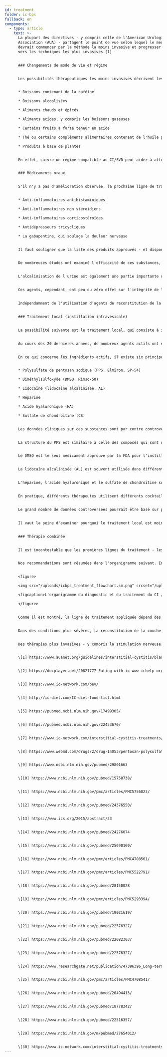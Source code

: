```yaml
---
id: treatment
folder: ic-bps
fallback: en
components:
  - type: article
    text: >-
      La plupart des directives - y compris celle de l'American Urological
      Association (AUA) - partagent le point de vue selon lequel le médecin
      devrait commencer par la méthode la moins invasive et progresser pas à pas
      vers les techniques les plus invasives.[1]


      ### Changements de mode de vie et régime


      Les possibilités thérapeutiques les moins invasives décrivent les changements de mode de vie. Le régime a un impact majeur sur les symptômes. Les listes d'aliments et de boissons en connexion avec le CI/SVD sont largement disponibles sur Internet,[2],[3],[4] et des articles scientifiques ont également été publiés sur ce sujet.[5],[6] La plupart des références conviennent que certains aliments irritent la paroi de la vessie endommagée. Les listes mentionnent généralement les éléments suivants:


      * Boissons contenant de la caféine

      * Boissons alcoolisées

      * Aliments chauds et épicés

      * Aliments acides, y compris les boissons gazeuses

      * Certains fruits à forte teneur en acide

      * Thé ou certains compléments alimentaires contenant de l'huile parfumée et/ou des composés d'huile volatile

      * Produits à base de plantes


      En effet, suivre un régime compatible au CI/SVD peut aider à atténuer les symptômes. Cependant, les changements de mode de vie et d'alimentation seuls ne fonctionnent pas toujours, en particulier dans les cas plus graves. Cela prend généralement un temps considérable avant que les effets ne se manifestent, et pendant ce type de thérapie, les symptômes peuvent s'aggraver.


      ### Médicaments oraux


      S'il n'y a pas d'amélioration observée, la prochaine ligne de traitement principale est la thérapie orale. Les médicaments les plus courants contiennent généralement un ou plusieurs des ingrédients actifs suivants:


      * Anti-inflammatoires antihistaminiques

      * Anti-inflammatoires non stéroïdiens

      * Anti-inflammatoires corticostéroïdes

      * Antidépresseurs tricycliques

      * La gabapentine, qui soulage la douleur nerveuse


      Il faut souligner que la liste des produits approuvés - et disponibles - varie considérablement selon les pays.


      De nombreuses études ont examiné l'efficacité de ces substances, elles sont également résumées sur de nombreuses pages.[7] Ces agents ont un effet anti-inflammatoire, inhibiteur de la douleur et antidépresseur; par conséquent, la médication orale est un moyen efficace d'atténuer les symptômes urinaires et/ou douloureux, améliorant ainsi la qualité de vie du patient.


      L'alcalinisation de l'urine est également une partie importante du traitement oral, car l'urine acide peut irriter la vessie et aggraver les symptômes. Éviter les groupes d'aliments qui rendent l'urine plus acide n'est pas assez efficace dans de nombreux cas. Par conséquent, les pilules alcalinisantes (médicaments ou compléments alimentaires) jouent également un rôle majeur dans les médicaments oraux.


      Ces agents, cependant, ont peu ou zéro effet sur l'intégrité de la couche GAG. Quoique, certains produits contiennent un ou plusieurs ingrédients pharmaceutiques actifs (détaillés plus loin) utilisés pour le réapprovisionnement de la couche GAG. Beaucoup d'entre eux sont largement connus et disponibles sur Internet. Dans ce groupe, le médicament le plus important est le polysulfate de pentosan sodique (PPS, Elmiron, SP-54), qui est approuvé par la Food and Drug Administration (FDA, États-Unis) et considéré comme le seul médicament oral qui aide activement le réapprovisionnement de la couche GAG.


      Indépendamment de l'utilisation d'agents de reconstitution de la couche GAG, la thérapie orale présente certains inconvénients considérables. Pour atteindre la vessie, les médicaments doivent être absorbés dans le système digestif, entrer dans la circulation et vont donc atteindre d'autres tissus également. Ce fait diminue l'efficacité des médicaments et augmente le risque d'effets secondaires. Le PPS, par exemple, doit être pris pendant 3 mois ou plus pour avoir un effet sur la couche GAG. Le PPS administré par voie orale sur une période plus longue peut avoir des effets secondaires graves;[8] une découverte récente à ce sujet est particulièrement préoccupante.[9]


      ### Traitement local (instillation intravésicale)


      La possibilité suivante est le traitement local, qui consiste à instiller certaines substances directement dans la vessie.


      Au cours des 20 dernières années, de nombreux agents actifs ont été essayés. Certains d'entre eux, par exemple le BCG (la bacillle Calmette-Guarin) se sont avérés inefficaces.[10] D'autres, comme ceux qui cilblait l'interférence avec les facteurs de croissance nerveuse, ont eu des problèmes de sécurité.[11] Avec certaines substances, seule une amélioration partielle a été obtenue: avec les vanilloïdes, par exemple, la douleur a été réduite, mais aucune amélioration n'a été observée concernant les symptômes urinaires.[12] Certains agents font actuellement l'objet d'un examen en cours, mais soit les résultats ont été controversés et/ou peu concluants jusqu'à présent, soit il n'y a pas encore eu suffisamment d'essais cliniques. Le blocage des récepteurs P2X3 (qui affectent l'activité de la vessie) pourrait être prometteur, mais d'autres expériences seraient nécessaires.[13] La toxine botulique A (BTX-A, Botox) a été examinée à plusieurs reprises, mais les résultats semblent controversés.[14],[15] L'utilisation de liposomes pour administrer différents agents pourrait être une méthode efficace,[16] mais, encore une fois, d'autres expériences seraient nécessaires.


      En ce qui concerne les ingrédients actifs, il existe six principaux composés associés à la reconstitution de la couche GAG. Ce sont les suivants:


      * Polysulfate de pentosan sodique (PPS, Elmiron, SP-54)

      * Diméthylsulfoxyde (DMSO, Rimso-50)

      * Lidocaïne (lidocaïne alcalinisée, AL)

      * Héparine

      * Acide hyaluronique (HA)

      * Sulfate de chondroïtine (CS)


      Les données cliniques sur ces substances sont par contre controversées.


      La structure du PPS est similaire à celle des composés qui sont naturellement présents dans la couche GAG. Son mécanisme d'action n'est toujours pas connu, mais il pourrait s'agir d'un médicament intravésical efficace.[17]


      Le DMSO est le seul médicament approuvé par la FDA pour l'instillation de la vessie. Selon certains articles, il est plus efficace que certains autres agents,[18] alors que d'autres références soulignent les problèmes liés au DMSO.[19]


      La lidocaïne alcalinisée (AL) est souvent utilisée dans différents cocktails de vessie. Selon certaines sources, c'est un médicament efficace pour la reconstitution de la couche de GAG[20] en soi. La plupart des thérapeutes pensent qu'elle peut augmenter l'efficacité d'autres composés,[21] même si des études le nient.


      L'héparine, l'acide hyaluronique et le sulfate de chondroïtine sont des composants naturels de la couche GAG. L'héparine, seule ou avec d'autres composés, est souvent utilisée dans le traitement local.[22] Il existe des données qui disent qu'il est moins efficace que le DMSO par exemple (voir ci-dessus). L'acide hyaluronique peut être le composant le plus répandu; son efficacité a été examinée à plusieurs reprises, avec des résultats différents.[23],[24],[25] Les données disponibles sont également controversées pour le sulfate de chondroïtine.[26],[27],[28] Selon certaines études, HA + CS pourrait être tout aussi efficace que le DMSO.[29]


      En pratique, différents thérapeutes utilisent différents cocktails vésicaux,[30] espérant que le patient répondra au traitement.


      Le grand nombre de données controversées pourrait être basé sur plusieurs faits. Premièrement, l'étiologie du CI/SVD n'est toujours pas connue. Si la maladie peut apparaître pour des raisons différentes, des patients d'étiologie différente pourraient répondre différemment aux traitements. Deuxièmement, dans de nombreux pays, un seul ou très peu de ces médicaments sont approuvés, ce qui à lui seul empêche la possibilité de se forger une image objective et comparative. Troisièmement, dans la plupart des pays, seuls quelques agents ou cocktails sont utilisés pour l'instillation, généralement sous une forme magistrale, ce qui rend très difficile la conduite d'essais cliniques avec des échantillons de grande taille.


      Il vaut la peine d'examiner pourquoi le traitement local est moins populaire que les médicaments oraux bien qu'il soit plus efficace - à condition que le bon médicament soit utilisé. La nature invasive de ces traitements est un facteur important. De nombreux médecins ont tendance à éviter d'utiliser un cathéter à moins que cela ne soit inévitable. Les patients refusent souvent la thérapie par instillation, craignant la douleur et le risque d'autres problèmes - microlésions et infections - qu'un cathéter peut causer. Pour surmonter ces problèmes, Urosystem a développé UroDapter® et UroStill®. Le premier est un petit appareil qui remplace le cathéter. Ce dernier est un appareil qui permet l'auto-instillation pour les patientes. Avec UroStill®, le traitement de la vessie peut être effectué à domicile, sans aucune assistance directe du thérapeute.


      ### Thérapie combinée


      Il est incontestable que les premières lignes du traitement - les méthodes les moins invasives, telles que le régime alimentaire et les médicaments oraux - sont nécessaires. Malheureusement, non seulement le diagnostic prend beaucoup de temps, mais l'effet des thérapies moins invasives apparaît plus tard. Cela conduit à une situation courante dans laquelle les patients perdent 1 à 3 ans ou plus à vivre avec une douleur difficilement tolérable, des syndromes urinaires sévères et une qualité de vie qui se détériore progressivement. Le plus du temps est passé avec les thérapies de cette manière, plus il est probable que le patient ne répondra pas du tout aux lignes de traitement les moins invasives.


      Nos recommandations sont résumées dans l'organigramme suivant. En cas de symptômes sévères, il est recommandé de commencer par une thérapie combinée de traitements oraux et intravésicaux afin que l'état du patient puisse s'améliorer dès que possible.


      <figure>

      <img src="/uploads/icbps_treatment_flowchart.sm.png" srcset="/uploads/icbps_treatment_flowchart.png 2x, /uploads/icbps_treatment_flowchart.sm.png 1x" alt="ICBPS treatment flowchart"/>

      <figcaption>L'organigramme du diagnostic et du traitement du CI / SVD. Par 100% du test d'intégrité de la couche GAG, la moyenne des portions d'urine mesurées le premier jour (faible apport hydrique) doit être désignée (décrite dans le chapitre Diagnostic du CI/SVD)</figcaption>

      </figure>


      Comme il est montré, la ligne de traitement appliquée dépend des résultats du test d'intégrité de la couche GAG. Les changements de mode de vie, le régime alimentaire et les médicaments oraux ne sont efficaces et suffisants que dans les cas bénins des CI/SVD. Un suivi des patients est également nécessaire dans ces cas, car malgré les traitements appliqués, une aggravation de l'état ne peut être exclue. (Nous avons développé un système de suivi des patients mais il n'a pas encore été mis en œuvre sur ce site Web.)


      Dans des conditions plus sévères, la reconstitution de la couche de GAG ​​via des instillations de vessie doit commencer immédiatement, mais toutes les méthodes moins invasives sont généralement effectuées simultanément.


      Des thérapies plus invasives - y compris la stimulation nerveuse, la fulguration des régions endommagées de la couche GAG ​​ou la cystectomie - ne sont effectuées que si tous les autres traitements ont été inefficaces. Les méthodes alternatives - y compris l'acupuncture, l'oxygénothérapie à haute pression - sont généralement recommandées comme traitements complémentaires, compte tenu de leur mauvais rapport coût-bénéfice.


      \[1] https://www.auanet.org/guidelines/interstitial-cystitis/bladder-pain-syndrome-(2011-amended-2014)


      \[2] https://docplayer.net/20821777-Eating-with-ic-www-ichelp-org-interstitial-cystitis-association.html


      \[3] https://www.ic-network.com/bev/


      \[4] http://ic-diet.com/IC-diet-food-list.html


      \[5] https://pubmed.ncbi.nlm.nih.gov/17499305/


      \[6] https://pubmed.ncbi.nlm.nih.gov/22453670/


      \[7] https://www.ic-network.com/interstitial-cystitis-treatments/oral-medication/


      \[8] https://www.webmd.com/drugs/2/drug-14053/pentosan-polysulfate-sodium-oral/details


      \[9] https://www.ncbi.nlm.nih.gov/pubmed/29801663


      \[10] https://www.ncbi.nlm.nih.gov/pubmed/15758738/


      \[11] https://www.ncbi.nlm.nih.gov/pmc/articles/PMC5756823/


      \[12] https://www.ncbi.nlm.nih.gov/pubmed/24376550/


      \[13] https://www.ics.org/2015/abstract/23


      \[14] https://www.ncbi.nlm.nih.gov/pubmed/24276074


      \[15] https://www.ncbi.nlm.nih.gov/pubmed/25690160/


      \[16] https://www.ncbi.nlm.nih.gov/pmc/articles/PMC4708561/


      \[17] https://www.ncbi.nlm.nih.gov/pmc/articles/PMC5522791/


      \[18] https://www.ncbi.nlm.nih.gov/pubmed/28150028


      \[19] https://www.ncbi.nlm.nih.gov/pmc/articles/PMC5293394/


      \[20] https://www.ncbi.nlm.nih.gov/pubmed/19021619/


      \[21] https://www.ncbi.nlm.nih.gov/pubmed/22576327/


      \[22] https://www.ncbi.nlm.nih.gov/pubmed/22082303/


      \[23] https://www.ncbi.nlm.nih.gov/pubmed/22576327/


      \[24] https://www.researchgate.net/publication/47396396_Long-term_results_of_intravesical_hyaluronan_therapy_in_bladder_pain_syndromeinterstitial_cystitis


      \[25] https://www.ncbi.nlm.nih.gov/pmc/articles/PMC4708541/


      \[26] https://www.ncbi.nlm.nih.gov/pubmed/20494413/


      \[27] https://www.ncbi.nlm.nih.gov/pubmed/18778342/


      \[28] https://www.ncbi.nlm.nih.gov/pubmed/22516357/


      \[29] https://www.ncbi.nlm.nih.gov/m/pubmed/27654012/


      \[30] https://www.ic-network.com/interstitial-cystitis-treatments/bladder-instillations/
---
```

